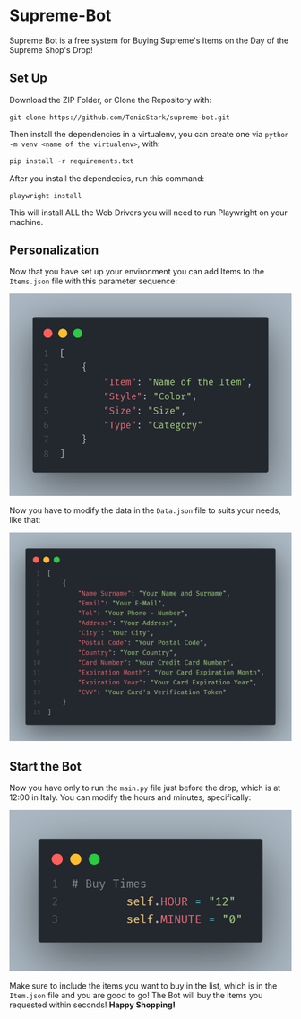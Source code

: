 # Supreme-Bot
Supreme Bot is a free system for Buying Supreme's Items on the Day of the Supreme Shop's Drop!

## Set Up
Download the ZIP Folder, or Clone the Repository with:
```
git clone https://github.com/TonicStark/supreme-bot.git
```

Then install the dependencies in a virtualenv, you can create one via `python -m venv <name of the virtualenv>`, with:
```python
pip install -r requirements.txt
```

After you install the dependecies, run this command:
```
playwright install
```
This will install ALL the Web Drivers you will need to run Playwright on your machine.

## Personalization
Now that you have set up your environment you can add Items to the `Items.json` file with this parameter sequence:

![code](img/code.png)

Now you have to modify the data in the `Data.json` file to suits your needs, like that:

![code](img/code2.png)

## Start the Bot
Now you have only to run the `main.py` file just before the drop, which is at 12:00 in Italy. You can modify the hours and minutes, specifically:

![code](img/code3.png)

Make sure to include the items you want to buy in the list, which is in the `Item.json` file and you are good to go! The Bot will buy the items you requested within seconds! **Happy Shopping!**